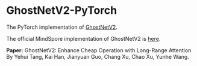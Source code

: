 # GhostNetV2-PyTorch
The PyTorch implementation of [GhostNetV2](https://openreview.net/forum?id=vhKaBdOOobB). 

The official MindSpore implementation of GhostNetV2 is [here](https://github.com/mindspore-ai/models/tree/master/research/cv/ghostnetv2).

**Paper:** GhostNetV2: Enhance Cheap Operation with Long-Range Attention By Yehui Tang, Kai Han, Jianyuan Guo, Chang Xu, Chao Xu, Yunhe Wang.



